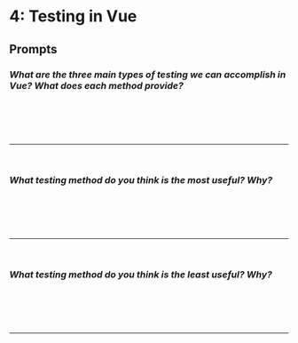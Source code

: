 # 4: Testing in Vue

## Prompts

### *What are the three main types of testing we can accomplish in Vue? What does each method provide?*
<br/>


<br/><br/><hr/><br/>

### *What testing method do you think is the most useful? Why?*
<br/>


<br/><br/><hr/><br/>

### *What testing method do you think is the least useful? Why?*
<br/>


<br/><br/><hr/><br/>